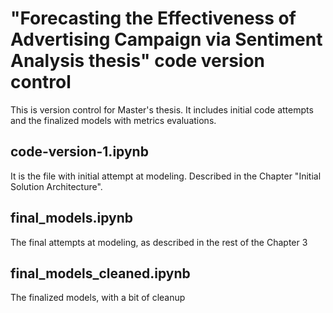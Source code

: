# "Forecasting the Effectiveness of Advertising Campaign via Sentiment Analysis thesis" code version control

This is version control for Master's thesis. It includes initial code attempts and the finalized models with metrics evaluations.


## code-version-1.ipynb

It is the file with initial attempt at modeling. Described in the Chapter "Initial Solution Architecture".

## final_models.ipynb

The final attempts at modeling, as described in the rest of the Chapter 3

## final_models_cleaned.ipynb

The finalized models, with a bit of cleanup

